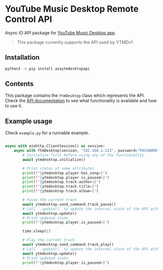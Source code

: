 # YouTube Music Desktop Remote Control API

Async IO API package for [YouTube Music Desktop app](https://ytmdesktop.app/).

> This package currently supports the API used by YTMDv1

## Installation

```bash
python3 -m pip install aioytmdesktopapi
```

## Contents

This package contains the `YtmDesktop` class which represents the API.
Check the [API documentation](https://github.com/ytmdesktop/ytmdesktop/wiki/Remote-Control-API) to see what functionality is available and how to use it.


## Example usage

Check `example.py` for a runnable example.

```python

async with aiohttp.ClientSession() as session:
    async with YtmDesktop(session, "192.168.1.123", password="PASSWORD") as ytmdesktop:
        # Initialize first before using any of the functionality
        await ytmdesktop.initialize()

        # Print status of some attributes
        print(f"{ytmdesktop.player.has_song=}")
        print(f"{ytmdesktop.player.is_paused=}")
        print(f"{ytmdesktop.track.author=}")
        print(f"{ytmdesktop.track.title=}")
        print(f"{ytmdesktop.track.album=}")

        # Pause the current track
        await ytmdesktop.send_command.track_pause()
        # Call `.update()` to update the internal state of the API with the state of the actual player instance
        await ytmdesktop.update()
        # Print updated state
        print(f"{ytmdesktop.player.is_paused=}")

        time.sleep(2)

        # Play the current track
        await ytmdesktop.send_command.track_play()
        # Call `.update()` to update the internal state of the API with the state of the actual player instance
        await ytmdesktop.update()
        # Print updated state
        print(f"{ytmdesktop.player.is_paused=}")
```
